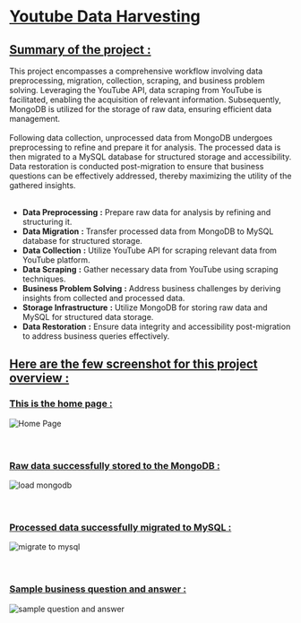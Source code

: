 # <ins> Youtube Data Harvesting  </ins>
## <ins> Summary of the project : </ins>
This project encompasses a comprehensive workflow involving data preprocessing, migration, collection, scraping, and business problem solving. Leveraging the YouTube API, data scraping from YouTube is facilitated, enabling the acquisition of relevant information. Subsequently, MongoDB is utilized for the storage of raw data, ensuring efficient data management.
<br>
<br>
Following data collection, unprocessed data from MongoDB undergoes preprocessing to refine and prepare it for analysis. The processed data is then migrated to a MySQL database for structured storage and accessibility. Data restoration is conducted post-migration to ensure that business questions can be effectively addressed, thereby maximizing the utility of the gathered insights.
<br>
<br>

- **Data Preprocessing** **:**  Prepare raw data for analysis by refining and structuring it.
- **Data Migration** **:** Transfer processed data from MongoDB to MySQL database for structured storage.
- **Data Collection** **:** Utilize YouTube API for scraping relevant data from YouTube platform.
- **Data Scraping** **:** Gather necessary data from YouTube using scraping techniques.
- **Business Problem Solving** **:** Address business challenges by deriving insights from collected and processed data.
- **Storage Infrastructure** **:** Utilize MongoDB for storing raw data and MySQL for structured data storage.
- **Data Restoration** **:** Ensure data integrity and accessibility post-migration to address business queries effectively.

## <ins> Here are the few screenshot for this project overview : </ins>
### <ins> This is the home page : </ins>
![Home Page](https://github.com/Periyasamy107/youtube/assets/118701561/b567337d-bcee-43e6-8eec-a67a7792fd2b)
<br>
<br>
<br>

### <ins> Raw data successfully stored to the MongoDB : </ins>
![load mongodb](https://github.com/Periyasamy107/youtube/assets/118701561/e4e64e23-a3ea-4944-a245-154595986a73)
<br>
<br>
<br>

### <ins> Processed data successfully migrated to MySQL : </ins>
![migrate to mysql](https://github.com/Periyasamy107/youtube/assets/118701561/8062b654-da20-4dfe-95d0-351b2d140a5b)
<br>
<br>
<br>

### <ins> Sample business question and answer : </ins>
![sample question and answer](https://github.com/Periyasamy107/youtube/assets/118701561/d0c12616-3581-40e9-aab5-4e0047e702f0)
<br>
<br>
<br>
